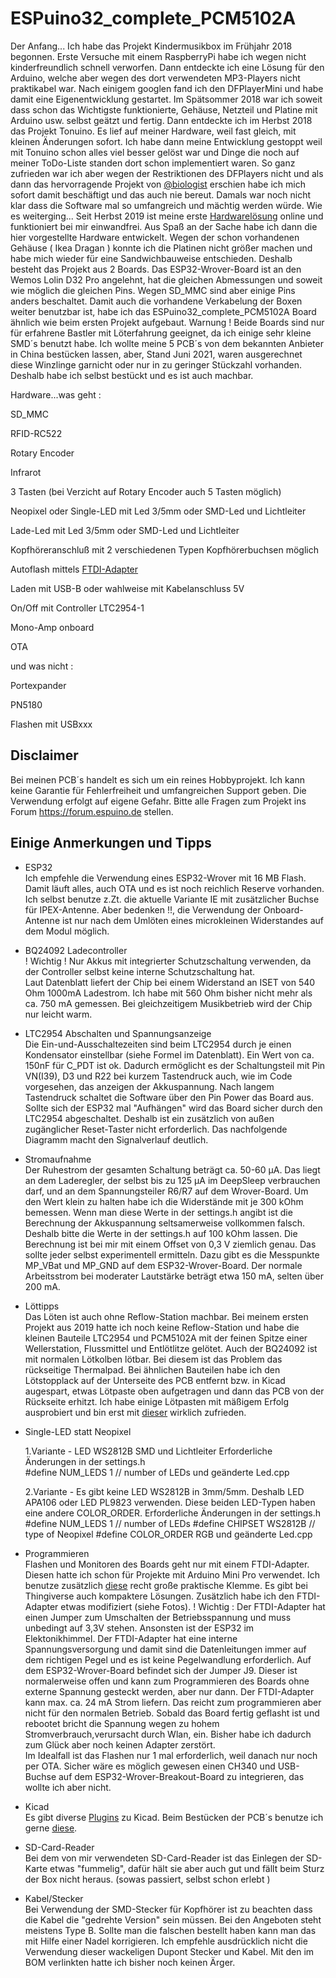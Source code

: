 # ESPuino32_complete_PCM5102A
 
Der Anfang... Ich habe das Projekt Kindermusikbox im Frühjahr 2018 begonnen. Erste Versuche mit einem RaspberryPi habe ich wegen nicht kinderfreundlich schnell verworfen. Dann entdeckte ich eine Lösung für den Arduino, welche aber wegen des dort verwendeten MP3-Players nicht praktikabel war. Nach einigem googlen fand ich den DFPlayerMini und habe damit eine Eigenentwicklung gestartet. Im Spätsommer 2018 war ich soweit dass schon das Wichtigste funktionierte, Gehäuse, Netzteil und Platine mit Arduino usw. selbst geätzt und fertig. Dann entdeckte ich im Herbst 2018 das Projekt Tonuino. Es lief auf meiner Hardware, weil fast gleich, mit kleinen Änderungen sofort. Ich habe dann meine Entwicklung gestoppt weil mit Tonuino schon alles viel besser gelöst war und Dinge die noch auf meiner ToDo-Liste standen dort schon implementiert waren. So ganz zufrieden war ich aber wegen der Restriktionen des DFPlayers nicht und als dann das hervorragende Projekt von [@biologist](https://github.com/biologist79/ESPuino) erschien habe ich mich sofort damit beschäftigt und das auch nie bereut. Damals war noch nicht klar dass die Software mal so umfangreich und mächtig werden würde. 
Wie es weiterging... Seit Herbst 2019 ist meine erste [Hardwarelösung](https://u.pcloud.link/publink/show?code=kZjJVKkZOYso9U99qILNOMm5ehliaFtxldWX) online und funktioniert bei mir einwandfrei. Aus Spaß an der Sache habe ich dann die hier vorgestellte Hardware entwickelt. Wegen der schon vorhandenen Gehäuse ( Ikea Dragan ) konnte ich die Platinen nicht größer machen und habe mich wieder für eine Sandwichbauweise entschieden. Deshalb besteht das Projekt aus 2 Boards. Das ESP32-Wrover-Board ist an den Wemos Lolin D32 Pro angelehnt, hat die gleichen Abmessungen und soweit wie möglich die gleichen Pins. Wegen SD_MMC sind aber einige Pins anders beschaltet. Damit auch die vorhandene Verkabelung der Boxen weiter benutzbar ist, habe ich das ESPuino32_complete_PCM5102A Board ähnlich wie beim ersten Projekt aufgebaut. 
Warnung ! Beide Boards sind nur für erfahrene Bastler mit Löterfahrung geeignet, da ich einige sehr kleine SMD´s benutzt habe.
Ich wollte meine 5 PCB´s von dem bekannten Anbieter in China bestücken lassen, aber, Stand Juni 2021, waren ausgerechnet diese Winzlinge garnicht oder nur in zu geringer Stückzahl vorhanden. Deshalb habe ich selbst bestückt und es ist auch machbar. 


Hardware...was geht :

SD_MMC

RFID-RC522

Rotary Encoder

Infrarot

3 Tasten (bei Verzicht auf Rotary Encoder auch 5 Tasten möglich)

Neopixel oder Single-LED mit Led 3/5mm oder SMD-Led und Lichtleiter

Lade-Led mit Led 3/5mm oder SMD-Led und Lichtleiter

Kopfhöreranschluß mit 2 verschiedenen Typen Kopfhörerbuchsen möglich

Autoflash mittels [FTDI-Adapter](https://de.aliexpress.com/item/32519490747.html?spm=a2g0o.productlist.0.0.915730e8V31VMC&algo_pvid=8c902908-0d1e-43ba-9fd9-eee5b9eb5d2f&algo_exp_id=8c902908-0d1e-43ba-9fd9-eee5b9eb5d2f-0&pdp_ext_f=%7B%22sku_id%22%3A%2257445169811%22%7D)

Laden mit USB-B oder wahlweise mit Kabelanschluss 5V

On/Off mit Controller LTC2954-1

Mono-Amp onboard

OTA

und was nicht :

Portexpander

PN5180

Flashen mit USBxxx                  

## Disclaimer
Bei meinen PCB´s handelt es sich um ein reines Hobbyprojekt. Ich kann keine Garantie für Fehlerfreiheit und umfangreichen Support geben. Die Verwendung erfolgt auf eigene Gefahr. Bitte alle Fragen zum Projekt ins Forum https://forum.espuino.de stellen. 

## Einige Anmerkungen und Tipps

* ESP32  
Ich empfehle die Verwendung eines ESP32-Wrover mit 16 MB Flash. Damit läuft alles, auch OTA und es ist noch reichlich Reserve vorhanden. Ich selbst benutze z.Zt. die aktuelle Variante IE mit zusätzlicher Buchse für IPEX-Antenne. Aber bedenken  !!, die Verwendung der Onboard-Antenne ist nur nach dem Umlöten eines microkleinen Widerstandes auf dem Modul möglich.

* BQ24092 Ladecontroller   
! Wichtig ! Nur Akkus mit integrierter Schutzschaltung verwenden, da der Controller selbst keine interne Schutzschaltung hat.  
Laut Datenblatt liefert der Chip bei einem Widerstand an ISET von 540 Ohm  1000mA Ladestrom. Ich habe mit 560 Ohm bisher nicht mehr als ca. 750 mA gemessen.
Bei gleichzeitigem Musikbetrieb wird der Chip nur leicht warm.

* LTC2954 Abschalten und Spannungsanzeige   
Die Ein-und-Ausschaltezeiten sind beim LTC2954 durch je einen Kondensator einstellbar (siehe Formel im Datenblatt). Ein Wert von ca. 150nF für C_PDT ist ok.
Dadurch ermöglicht es der Schaltungsteil mit Pin VN(I39), D3 und R22 bei kurzem Tastendruck auch, wie im Code vorgesehen, das anzeigen der Akkuspannung. Nach langem Tastendruck schaltet die Software über den Pin Power das Board aus. Sollte sich der ESP32 mal "Aufhängen" wird das Board sicher durch den LTC2954 abgeschaltet. Deshalb ist ein zusätzlich von außen zugänglicher Reset-Taster nicht erforderlich. Das nachfolgende Diagramm macht den Signalverlauf deutlich.

* Stromaufnahme  
Der Ruhestrom der gesamten Schaltung beträgt ca. 50-60 µA. Das liegt an dem Laderegler, der selbst bis zu 125 µA im DeepSleep verbrauchen darf, und an dem Spannungsteiler R6/R7 auf dem Wrover-Board. Um den Wert klein zu halten habe ich die Widerstände mit je 300 kOhm bemessen. Wenn man diese Werte in der settings.h angibt ist die Berechnung der Akkuspannung seltsamerweise vollkommen falsch. Deshalb bitte die Werte in der settings.h auf 100 kOhm lassen. Die Berechnung ist bei mir mit einem Offset von 0,3 V ziemlich genau. Das sollte jeder selbst experimentell ermitteln. Dazu gibt es die Messpunkte MP_VBat und  MP_GND auf dem ESP32-Wrover-Board.
Der normale Arbeitsstrom bei moderater Lautstärke beträgt etwa 150 mA, selten über 200 mA.  

* Löttipps  
Das Löten ist auch ohne Reflow-Station machbar. Bei meinem ersten Projekt aus 2019 hatte ich noch keine Reflow-Station und habe die kleinen Bauteile LTC2954 und PCM5102A mit der feinen Spitze einer Wellerstation, Flussmittel und Entlötlitze gelötet. Auch der BQ24092 ist mit normalen Lötkolben lötbar. Bei diesem ist das Problem das rückseitige Thermalpad. Bei ähnlichen Bauteilen habe ich den Lötstopplack auf der Unterseite des PCB entfernt bzw. in Kicad augespart, etwas Lötpaste oben aufgetragen und dann das PCB von der Rückseite erhitzt. Ich habe einige Lötpasten mit mäßigem Erfolg ausprobiert und bin erst mit [dieser](https://de.aliexpress.com/item/32949138834.html?spm=a2g0s.9042311.0.0.27424c4deLTVcW) wirklich zufrieden.

* Single-LED statt Neopixel    

   1.Variante - LED WS2812B SMD und Lichtleiter
Erforderliche Änderungen in der settings.h  
#define NUM_LEDS                     1          // number of LEDs
und geänderte Led.cpp

   2.Variante - Es gibt keine LED WS2812B in 3mm/5mm. Deshalb LED APA106 oder LED PL9823 verwenden.  Diese beiden LED-Typen haben eine andere COLOR_ORDER.
Erforderliche Änderungen in der settings.h 
#define NUM_LEDS                     1          // number of LEDs
#define CHIPSET                     WS2812B     // type of Neopixel
#define COLOR_ORDER                 RGB
und geänderte Led.cpp

* Programmieren  
Flashen und Monitoren  des Boards geht nur mit einem FTDI-Adapter. Diesen hatte ich schon für Projekte mit Arduino Mini Pro verwendet. Ich benutze zusätzlich [diese](https://de.aliexpress.com/item/1005001409579446.html?spm=a2g0s.9042311.0.0.27424c4dTU9fTo) recht große praktische Klemme. Es gibt bei Thingiverse auch kompaktere Lösungen. Zusätzlich habe ich den FTDI-Adapter etwas modifiziert (siehe Fotos). 
! Wichtig : Der FTDI-Adapter hat einen Jumper zum Umschalten der Betriebsspannung und muss unbedingt auf 3,3V stehen. Ansonsten ist der ESP32 im Elektonikhimmel. Der FTDI-Adapter hat eine interne Spannungsversorgung und damit sind die Datenleitungen immer auf dem richtigen Pegel und es ist keine Pegelwandlung erforderlich. Auf dem ESP32-Wrover-Board befindet sich der Jumper J9. Dieser ist normalerweise offen und kann zum Programmieren des Boards ohne externe Spannung gesteckt werden, aber nur dann. Der FTDI-Adapter kann max. ca. 24 mA Strom liefern. Das reicht zum programmieren aber nicht für den normalen Betrieb. Sobald das Board fertig geflasht ist und rebootet bricht die Spannung wegen zu hohem Stromverbrauch,verursacht durch Wlan, ein. Bisher habe ich dadurch zum Glück aber noch keinen Adapter zerstört.  
Im Idealfall ist das Flashen nur 1 mal erforderlich, weil danach nur noch per OTA. Sicher wäre es möglich gewesen einen CH340 und USB-Buchse auf dem ESP32-Wrover-Breakout-Board zu integrieren, das wollte ich aber nicht.

* Kicad  
Es gibt diverse [Plugins](https://github.com/xesscorp/kicad-3rd-party-tools) zu Kicad. Beim Bestücken der PCB´s benutze ich gerne [diese](https://github.com/openscopeproject/InteractiveHtmlBom).

* SD-Card-Reader  
Bei dem von mir verwendeten SD-Card-Reader ist das Einlegen der SD-Karte etwas "fummelig", dafür hält sie aber auch gut und fällt beim Sturz der Box nicht heraus. (sowas passiert, selbst schon erlebt )

* Kabel/Stecker  
Bei Verwendung der SMD-Stecker für Kopfhörer ist zu beachten dass die Kabel die "gedrehte Version" sein müssen. Bei den Angeboten steht meistens Type B. Sollte man die falschen bestellt haben kann man das mit Hilfe einer Nadel korrigieren.
Ich empfehle ausdrücklich nicht die Verwendung dieser wackeligen Dupont Stecker und Kabel. Mit den im BOM verlinkten hatte ich bisher noch keinen Ärger.

